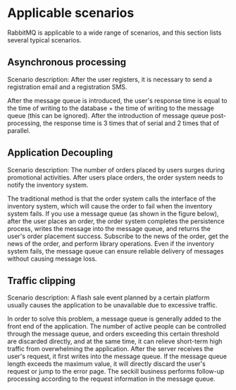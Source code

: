 # Applicable scenarios

RabbitMQ is applicable to a wide range of scenarios, and this section lists several typical scenarios.

## Asynchronous processing

Scenario description: After the user registers, it is necessary to send a registration email and a registration SMS.

After the message queue is introduced, the user's response time is equal to the time of writing to the database + the time of writing to the message queue (this can be ignored).
After the introduction of message queue post-processing, the response time is 3 times that of serial and 2 times that of parallel.



## Application Decoupling

Scenario description: The number of orders placed by users surges during promotional activities. After users place orders, the order system needs to notify the inventory system.

The traditional method is that the order system calls the interface of the inventory system, which will cause the order to fail when the inventory system fails.
If you use a message queue (as shown in the figure below), after the user places an order, the order system completes the persistence process, writes the message into the message queue, and returns the user's order placement success.
Subscribe to the news of the order, get the news of the order, and perform library operations. Even if the inventory system fails, the message queue can ensure reliable delivery of messages without causing message loss.



## Traffic clipping

Scenario description: A flash sale event planned by a certain platform usually causes the application to be unavailable due to excessive traffic.

In order to solve this problem, a message queue is generally added to the front end of the application.
The number of active people can be controlled through the message queue, and orders exceeding this certain threshold are discarded directly, and at the same time, it can relieve short-term high traffic from overwhelming the application.
After the server receives the user's request, it first writes into the message queue. If the message queue length exceeds the maximum value, it will directly discard the user's request or jump to the error page.
The seckill business performs follow-up processing according to the request information in the message queue.

